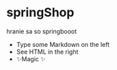 # springShop
hranie sa so springbooot

- Type some Markdown on the left
- See HTML in the right
- ✨Magic ✨
